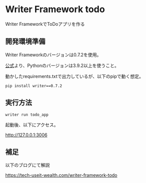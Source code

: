 # Writer Framework todo
Writer FrameworkでToDoアプリを作る

## 開発環境準備
Writer Frameworkのバージョンは0.7.2を使用。

[公式](https://dev.writer.com/framework/quickstart)より、Pythonのバージョンは3.9.2以上を使うこと。

動かしたrequirements.txtで出力しているが、以下のpipで動く想定。

```
pip install writer==0.7.2
```

## 実行方法
```
writer run todo_app
```

起動後、以下にアクセス。

http://127.0.0.1:3006

## 補足
以下のブログにて解説

https://tech-useit-wealth.com/writer-framework-todo


